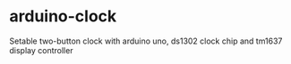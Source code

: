 arduino-clock
=============

Setable two-button clock with arduino uno, ds1302 clock chip and tm1637 display controller
